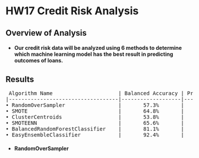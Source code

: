 # HW17 Credit Risk Analysis

## Overview of Analysis
* ####  Our credit risk data will be analyzed using 6 methods to determine which machine learning model has the best result in predicting outcomes of loans.

## Results
<pre>
 Algorithm Name                     | Balanced Accuracy | Precision | Recall |
|-----------------------------------|-------------------|-----------|--------|
<span>&#8226;</span> RandomOverSampler                 |       57.3%       |     99%   |   71%  |
<span>&#8226;</span> SMOTE                             |       64.8%       |     99%   |   74%  |
<span>&#8226;</span> ClusterCentroids                  |       53.8%       |     99%   |   53%  |
<span>&#8226;</span> SMOTEENN                          |       65.6%       |     99%   |   58%  |
<span>&#8226;</span> BalancedRandomForestClassifier    |       81.1%       |     99%   |   89%  |
<span>&#8226;</span> EasyEnsembleClassifier            |       92.4%       |     99%   |   94%  |</pre>

* #### RandomOverSampler



